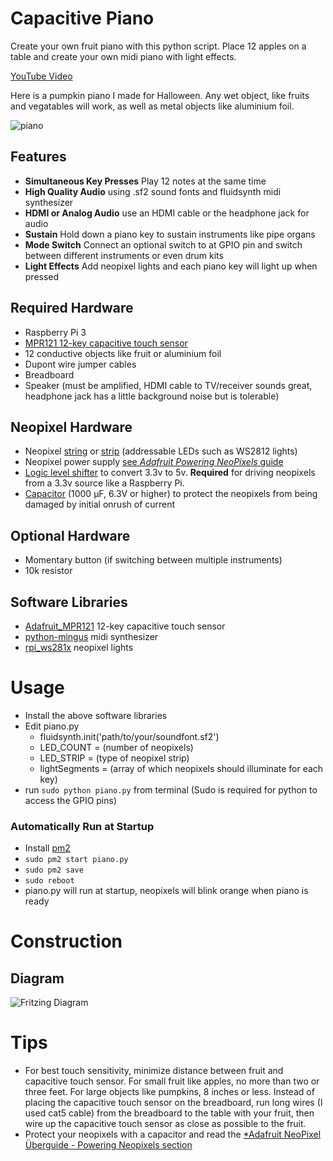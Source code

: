 # Capacitive Piano

Create your own fruit piano with this python script.  Place 12 apples on a table and create your own midi piano with light effects.

[YouTube Video](https://www.youtube.com/watch?v=bnpva2UnOGU)

Here is a pumpkin piano I made for Halloween.  Any wet object, like fruits and vegatables will work, as well as metal objects like aluminium foil.

![piano](https://user-images.githubusercontent.com/4665046/32136897-a5a1127c-bbe4-11e7-8ae4-c0daf9b120b0.gif)

## Features

 * **Simultaneous Key Presses** Play 12 notes at the same time
 * **High Quality Audio** using .sf2 sound fonts and fluidsynth midi synthesizer
 * **HDMI or Analog Audio** use an HDMI cable or the headphone jack for audio
 * **Sustain** Hold down a piano key to sustain instruments like pipe organs
 * **Mode Switch** Connect an optional switch to at GPIO pin and switch between different instruments or even drum kits
 * **Light Effects** Add neopixel lights and each piano key will light up when pressed

## Required Hardware
* Raspberry Pi 3
* [MPR121 12-key capacitive touch sensor](https://www.amazon.com/gp/product/B00SK8PVNA/ref=oh_aui_search_detailpage)
* 12 conductive objects like fruit or aluminium foil
* Dupont wire jumper cables
* Breadboard
* Speaker (must be amplified, HDMI cable to TV/receiver sounds great, headphone jack has a little background noise but is tolerable)

## Neopixel Hardware
* Neopixel [string](https://www.aliexpress.com/item/50x-WS2812B-Pre-soldered-leds-with-wire-5V-WS2812-IC-Built-in-12cm-Wire-Addressable-Idividually/32243084800.html) or [strip](https://www.amazon.com/ALITOVE-Individually-Addressable-Flexible-Waterproof/dp/B01DLYSH6U) (addressable LEDs such as WS2812 lights)
* Neopixel power supply [see *Adafruit Powering NeoPixels* guide](https://learn.adafruit.com/adafruit-neopixel-uberguide/powering-neopixels)
* [Logic level shifter](https://www.aliexpress.com/item/10pcs-lot-UART-SPI-4-Channel-IIC-I2C-Logic-Level-Converter-Bi-Directional-Module-5V-to/32805164795.html) to convert 3.3v to 5v. **Required** for driving neopixels from a 3.3v source like a Raspberry Pi.
* [Capacitor](https://www.aliexpress.com/item/20PCS-25V-1000UF-Aluminum-electrolytic-capacitor-25-V-1000-UF-25V-1000UF-size-10-17mm/32725883192.html) (1000 µF, 6.3V or higher) to protect the neopixels from being damaged by initial onrush of current

## Optional Hardware
* Momentary button (if switching between multiple instruments)
* 10k resistor

## Software Libraries
* [Adafruit_MPR121](https://github.com/adafruit/Adafruit_MPR121) 12-key capacitive touch sensor
* [python-mingus](http://bspaans.github.io/python-mingus/) midi synthesizer
* [rpi_ws281x](https://github.com/jgarff/rpi_ws281x) neopixel lights

# Usage
* Install the above software libraries
* Edit piano.py
	* fluidsynth.init('path/to/your/soundfont.sf2')
	* LED_COUNT = (number of neopixels)
	* LED_STRIP = (type of neopixel strip)
	* lightSegments = (array of which neopixels should illuminate for each key)
* run ``` sudo python piano.py ``` from terminal
(Sudo is required for python to access the GPIO pins)

### Automatically Run at Startup
* Install [pm2](https://github.com/Unitech/pm2)
* ``` sudo pm2 start piano.py ```
* ``` sudo pm2 save ```
* ```sudo reboot ```
* piano.py will run at startup, neopixels will blink orange when piano is ready

# Construction
## Diagram
![Fritzing Diagram](https://user-images.githubusercontent.com/4665046/32137972-67cdc210-bbf8-11e7-9984-8f6c99b6d89f.png)

# Tips
* For best touch sensitivity, minimize distance between fruit and capacitive touch sensor.  For small fruit like apples, no more than two or three feet.  For large objects like pumpkins, 8 inches or less.  Instead of placing the capacitive touch sensor on the breadboard, run long wires (I used cat5 cable) from the breadboard to the table with your fruit, then wire up the capacitive touch sensor as close as possible to the fruit.
* Protect your neopixels with a capacitor and read the [*Adafruit NeoPixel Überguide - Powering Neopixels section](https://learn.adafruit.com/adafruit-neopixel-uberguide/powering-neopixels)

